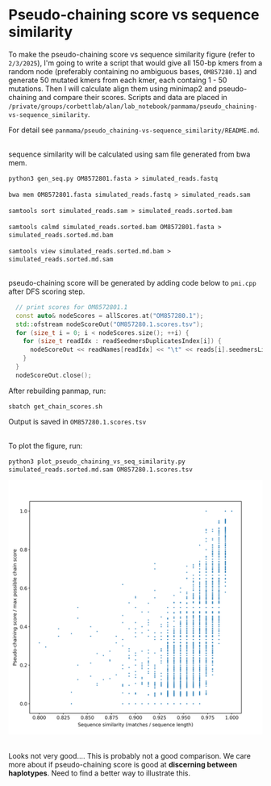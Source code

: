 # Pseudo-chaining score vs sequence similarity

To make the pseudo-chaining score vs sequence similarity figure (refer to `2/3/2025`), I'm going to write a script that would give all 150-bp kmers from a random node (preferably containing no ambiguous bases, `OM857280.1`) and generate 50 mutated kmers from each kmer, each containg 1 - 50 mutations. Then I will calculate align them using minimap2 and pseudo-chaining and compare their scores. Scripts and data are placed in `/private/groups/corbettlab/alan/lab_notebook/panmama/pseudo_chaining-vs-sequence_similarity`.

For detail see `panmama/pseudo_chaining-vs-sequence_similarity/README.md`.

\
sequence similarity will be calculated using sam file generated from bwa mem.
```
python3 gen_seq.py OM8572801.fasta > simulated_reads.fastq

bwa mem OM8572801.fasta simulated_reads.fastq > simulated_reads.sam

samtools sort simulated_reads.sam > simulated_reads.sorted.bam

samtools calmd simulated_reads.sorted.bam OM8572801.fasta > simulated_reads.sorted.md.bam

samtools view simulated_reads.sorted.md.bam > simulated_reads.sorted.md.sam
```

\
pseudo-chaining score will be generated by adding code below to `pmi.cpp` after DFS scoring step.
```c++
  // print scores for OM8572801.1
  const auto& nodeScores = allScores.at("OM857280.1");
  std::ofstream nodeScoreOut("OM857280.1.scores.tsv");
  for (size_t i = 0; i < nodeScores.size(); ++i) {
    for (size_t readIdx : readSeedmersDuplicatesIndex[i]) {
      nodeScoreOut << readNames[readIdx] << "\t" << reads[i].seedmersList.size() << "\t" << nodeScores[i].first << "\n";
    }
  }
  nodeScoreOut.close();
```

After rebuilding panmap, run:
```
sbatch get_chain_scores.sh
```
Output is saved in `OM857280.1.scores.tsv`

\
To plot the figure, run:
```
python3 plot_pseudo_chaining_vs_seq_similarity.py simulated_reads.sorted.md.sam OM857280.1.scores.tsv
```

![pseudo-chaining score vs sequence similarity](./pseudo_chaining_vs_seq_similarity.png)

\
Looks not very good.... This is probably not a good comparison. We care more about if pseudo-chaining score is good at **discerning between haplotypes**. Need to find a better way to illustrate this.